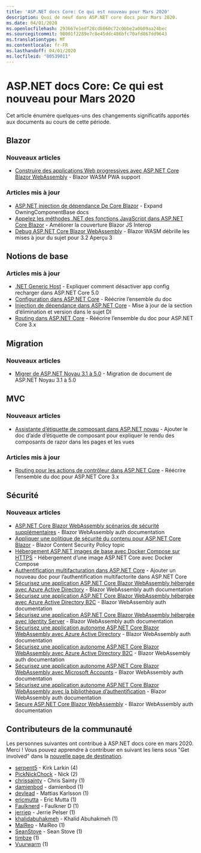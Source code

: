 ```yaml
---
title: 'ASP.NET docs Core: Ce qui est nouveau pour Mars 2020'
description: Quoi de neuf dans ASP.NET core docs pour Mars 2020.
ms.date: 04/01/2020
ms.openlocfilehash: 293667e1edf28cdb860c72c0bbe2a0b09aa24bec
ms.sourcegitcommit: 98001f2289e7c8e45ddc486bfc70afd867dd9643
ms.translationtype: MT
ms.contentlocale: fr-FR
ms.lasthandoff: 04/01/2020
ms.locfileid: "80539011"
---
```

# <a name="aspnet-core-docs-whats-new-for-march-2020"></a>ASP.NET docs Core: Ce qui est nouveau pour Mars 2020

Cet article énumère quelques-uns des changements significatifs apportés aux documents au cours de cette période.

## <a name="blazor"></a>Blazor

### <a name="new-articles"></a>Nouveaux articles

- [Construire des applications Web progressives avec ASP.NET Core Blazor WebAssembly](../blazor/progressive-web-app.md) - Blazor WASM PWA support

### <a name="updated-articles"></a>Articles mis à jour

- [ASP.NET injection de dépendance De Core Blazor](../blazor/dependency-injection.md) - Expand OwningComponentBase docs
- [Appelez les méthodes .NET des fonctions JavaScript dans ASP.NET Core Blazor](../blazor/call-dotnet-from-javascript.md) - Améliorer la couverture Blazor JS Interop
- [Debug ASP.NET Core Blazor WebAssembly](../blazor/debug.md) - Blazor WASM débrille les mises à jour du sujet pour 3.2 Aperçu 3

## <a name="fundamentals"></a>Notions de base

### <a name="updated-articles"></a>Articles mis à jour

- [.NET Generic Host](../fundamentals/host/generic-host.md) - Expliquer comment désactiver app config recharger dans ASP.NET Core 5.0
- [Configuration dans ASP.NET Core](../fundamentals/configuration/index.md) - Réécrire l’ensemble du doc
- [Injection de dépendance dans ASP.NET Core](../fundamentals/dependency-injection.md) - Mise à jour de la section d’élimination et version dans le sujet DI
- [Routing dans ASP.NET Core](../fundamentals/routing.md) - Réécrire l’ensemble du doc pour ASP.NET Core 3.x

## <a name="migration"></a>Migration

### <a name="new-articles"></a>Nouveaux articles

- [Migrer de ASP.NET Noyau 3.1 à 5.0](../migration/31-to-50.md) - Migration de document de ASP.NET Noyau 3.1 à 5.0

## <a name="mvc"></a>MVC

### <a name="new-articles"></a>Nouveaux articles

- [Assistante d’étiquette de composant dans ASP.NET noyau](../mvc/views/tag-helpers/built-in/component-tag-helper.md) - Ajouter le doc d’aide d’étiquette de composant pour expliquer le rendu des composants de razor dans les pages et les vues

### <a name="updated-articles"></a>Articles mis à jour

- [Routing pour les actions de contrôleur dans ASP.NET Core](../mvc/controllers/routing.md) - Réécrire l’ensemble du doc pour ASP.NET Core 3.x

## <a name="security"></a>Sécurité

### <a name="new-articles"></a>Nouveaux articles

- [ASP.NET Core Blazor WebAssembly scénarios de sécurité supplémentaires](../security/blazor/webassembly/additional-scenarios.md) - Blazor WebAssembly auth documentation
- [Appliquer une politique de sécurité du contenu pour ASP.NET Core Blazor](../security/blazor/content-security-policy.md) - Blazor Content Security Policy topic
- [Hébergement ASP.NET images de base avec Docker Compose sur HTTPS](../security/docker-compose-https.md) - Hébergement d’une image ASP.NET Core avec Docker Compose
- [Authentification multifacturation dans ASP.NET Core](../security/authentication/mfa.md) - Ajouter un nouveau doc pour l’authentification multifactorite dans ASP.NET Core
- [Sécurisez une application ASP.NET Core Blazor WebAssembly hébergée avec Azure Active Directory](../security/blazor/webassembly/hosted-with-azure-active-directory.md) - Blazor WebAssembly auth documentation
- [Sécurisez une application ASP.NET Core Blazor WebAssembly hébergée avec Azure Active Directory B2C](../security/blazor/webassembly/hosted-with-azure-active-directory-b2c.md) - Blazor WebAssembly auth documentation
- [Sécurisez une application ASP.NET Core Blazor WebAssembly hébergée avec Identity Server](../security/blazor/webassembly/hosted-with-identity-server.md) - Blazor WebAssembly auth documentation
- [Sécurisez une application autonome ASP.NET Core Blazor WebAssembly avec Azure Active Directory](../security/blazor/webassembly/standalone-with-azure-active-directory.md) - Blazor WebAssembly auth documentation
- [Sécurisez une application autonome ASP.NET Core Blazor WebAssembly avec Azure Active Directory B2C](../security/blazor/webassembly/standalone-with-azure-active-directory-b2c.md) - Blazor WebAssembly auth documentation
- [Sécurisez une application autonome ASP.NET Core Blazor WebAssembly avec Microsoft Accounts](../security/blazor/webassembly/standalone-with-microsoft-accounts.md) - Blazor WebAssembly auth documentation
- [Sécurisez une application autonome ASP.NET Core Blazor WebAssembly avec la bibliothèque d’authentification](../security/blazor/webassembly/standalone-with-authentication-library.md) - Blazor WebAssembly auth documentation
- [Secure ASP.NET Core Blazor WebAssembly](../security/blazor/webassembly/index.md) - Blazor WebAssembly auth documentation

## <a name="community-contributors"></a>Contributeurs de la communauté

Les personnes suivantes ont contribué à ASP.NET docs core en mars 2020. Merci ! Vous pouvez apprendre à contribuer en suivant les liens sous "Get involved" dans la [nouvelle page de destination](index.yml).

- [serpent5](https://github.com/serpent5) - Kirk Larkin (4)
- [PickNickChock](https://github.com/PickNickChock) - Nick (2)
- [chrissainty](https://github.com/chrissainty) - Chris Sainty (1)
- [damienbod](https://github.com/damienbod) - damienbod (1)
- [devlead](https://github.com/devlead) - Mattias Karlsson (1)
- [ericmutta](https://github.com/ericmutta) - Eric Mutta (1)
- [Faulknerd](https://github.com/Faulknerd) - Faulkner D (1)
- [jerriep](https://github.com/jerriep) - Jerrie Pelser (1)
- [khalidabuhakmeh](https://github.com/khalidabuhakmeh) - Khalid Abuhakmeh (1)
- [MaiReo](https://github.com/MaiReo) - MaiReo (1)
- [SeanStove](https://github.com/SeanStove) - Sean Stove (1)
- [timbze](https://github.com/timbze) (1)
- [Vuurwarm](https://github.com/Vuurwarm) (1)
